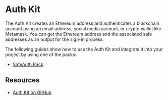 # Auth Kit

The Auth Kit creates an Ethereum address and authenticates a blockchain account using an email address, social media account, or crypto wallet like Metamask. You can get the Ethereum address and the associated safe addresses as an output for the sign-in process.

The following guides show how to use the Auth Kit and integrate it into your project by using one of the packs:
- [SafeAuth Pack](./auth-kit/guides/safe-auth.md)

## Resources

- [Auth Kit on GitHub](https://github.com/safe-global/safe-core-sdk/tree/main/packages/auth-kit)
